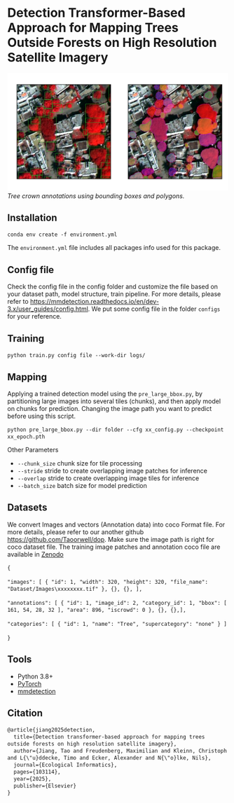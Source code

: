 # Detection Transformer-Based Approach for Mapping Trees Outside Forests on High Resolution Satellite Imagery
![](Dataset/1.png)
*Tree crown annotations using bounding boxes and polygons.*
## Installation
```
conda env create -f environment.yml
```
The `environment.yml` file includes all packages info used for this package. 

## Config file
Check the config file in the config folder and customize the file based on your dataset path, model structure, train pipeline.
For more details, please refer to https://mmdetection.readthedocs.io/en/dev-3.x/user_guides/config.html. We put some config file in the folder `configs` for your reference.


## Training

```
python train.py config file --work-dir logs/
```

## Mapping 
Applying a trained detection model using the `pre_large_bbox.py`, by partitioning large images into several tiles (chunks), and then apply model on chunks for prediction.
Changing the image path you want to predict before using this script.
```
python pre_large_bbox.py --dir folder --cfg xx_config.py --checkpoint xx_epoch.pth 
```
Other Parameters
- `--chunk_size` chunk size for tile processing
- `--stride` stride to create overlapping image patches for inference
- `--overlap` stride to create overlapping image tiles for inference
- `--batch_size` batch size for model prediction

## Datasets
We convert Images and vectors (Annotation data) into coco Format file. For more details, please refer to our another github https://github.com/Taoorwell/dop.
Make sure the image path is right for coco dataset file. The training image patches and annotation coco file are available in [Zenodo](https://zenodo.org/records/15233073)
```
{

"images": [ { "id": 1, "width": 320, "height": 320, "file_name": "Dataset/Images\xxxxxxxx.tif" }, {}, {}, ],

"annotations": [ { "id": 1, "image_id": 2, "category_id": 1, "bbox": [ 161, 54, 28, 32 ], "area": 896, "iscrowd": 0 }, {}, {},],

"categories": [ { "id": 1, "name": "Tree", "supercategory": "none" } ]

}

```

## Tools
* Python 3.8+
* [PyTorch](https://pytorch.org/)
* [mmdetection](https://github.com/open-mmlab/mmdetection)


## Citation
```
@article{jiang2025detection,
  title={Detection transformer-based approach for mapping trees outside forests on high resolution satellite imagery},
  author={Jiang, Tao and Freudenberg, Maximilian and Kleinn, Christoph and L{\"u}ddecke, Timo and Ecker, Alexander and N{\"o}lke, Nils},
  journal={Ecological Informatics},
  pages={103114},
  year={2025},
  publisher={Elsevier}
}
```
